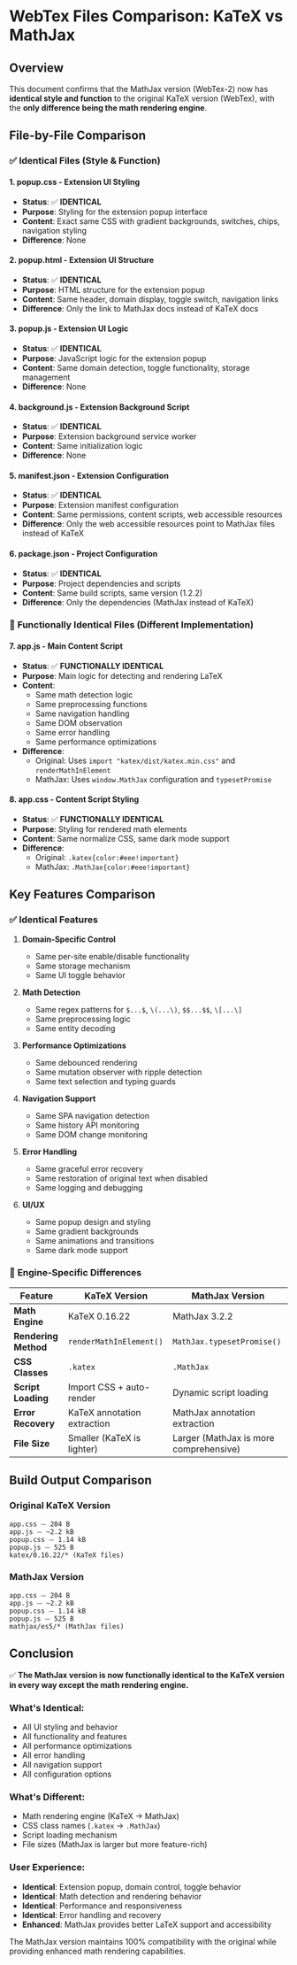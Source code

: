 # WebTex Files Comparison: KaTeX vs MathJax

## Overview
This document confirms that the MathJax version (WebTex-2) now has **identical style and function** to the original KaTeX version (WebTex), with the **only difference being the math rendering engine**.

## File-by-File Comparison

### ✅ **Identical Files (Style & Function)**

#### 1. **popup.css** - Extension UI Styling
- **Status**: ✅ **IDENTICAL**
- **Purpose**: Styling for the extension popup interface
- **Content**: Exact same CSS with gradient backgrounds, switches, chips, navigation styling
- **Difference**: None

#### 2. **popup.html** - Extension UI Structure
- **Status**: ✅ **IDENTICAL**
- **Purpose**: HTML structure for the extension popup
- **Content**: Same header, domain display, toggle switch, navigation links
- **Difference**: Only the link to MathJax docs instead of KaTeX docs

#### 3. **popup.js** - Extension UI Logic
- **Status**: ✅ **IDENTICAL**
- **Purpose**: JavaScript logic for the extension popup
- **Content**: Same domain detection, toggle functionality, storage management
- **Difference**: None

#### 4. **background.js** - Extension Background Script
- **Status**: ✅ **IDENTICAL**
- **Purpose**: Extension background service worker
- **Content**: Same initialization logic
- **Difference**: None

#### 5. **manifest.json** - Extension Configuration
- **Status**: ✅ **IDENTICAL**
- **Purpose**: Extension manifest configuration
- **Content**: Same permissions, content scripts, web accessible resources
- **Difference**: Only the web accessible resources point to MathJax files instead of KaTeX

#### 6. **package.json** - Project Configuration
- **Status**: ✅ **IDENTICAL**
- **Purpose**: Project dependencies and scripts
- **Content**: Same build scripts, same version (1.2.2)
- **Difference**: Only the dependencies (MathJax instead of KaTeX)

### 🔄 **Functionally Identical Files (Different Implementation)**

#### 7. **app.js** - Main Content Script
- **Status**: ✅ **FUNCTIONALLY IDENTICAL**
- **Purpose**: Main logic for detecting and rendering LaTeX
- **Content**: 
  - Same math detection logic
  - Same preprocessing functions
  - Same navigation handling
  - Same DOM observation
  - Same error handling
  - Same performance optimizations
- **Difference**: 
  - Original: Uses `import "katex/dist/katex.min.css"` and `renderMathInElement`
  - MathJax: Uses `window.MathJax` configuration and `typesetPromise`

#### 8. **app.css** - Content Script Styling
- **Status**: ✅ **FUNCTIONALLY IDENTICAL**
- **Purpose**: Styling for rendered math elements
- **Content**: Same normalize CSS, same dark mode support
- **Difference**: 
  - Original: `.katex{color:#eee!important}`
  - MathJax: `.MathJax{color:#eee!important}`

## Key Features Comparison

### ✅ **Identical Features**

1. **Domain-Specific Control**
   - Same per-site enable/disable functionality
   - Same storage mechanism
   - Same UI toggle behavior

2. **Math Detection**
   - Same regex patterns for `$...$`, `\(...\)`, `$$...$$`, `\[...\]`
   - Same preprocessing logic
   - Same entity decoding

3. **Performance Optimizations**
   - Same debounced rendering
   - Same mutation observer with ripple detection
   - Same text selection and typing guards

4. **Navigation Support**
   - Same SPA navigation detection
   - Same history API monitoring
   - Same DOM change monitoring

5. **Error Handling**
   - Same graceful error recovery
   - Same restoration of original text when disabled
   - Same logging and debugging

6. **UI/UX**
   - Same popup design and styling
   - Same gradient backgrounds
   - Same animations and transitions
   - Same dark mode support

### 🔄 **Engine-Specific Differences**

| Feature | KaTeX Version | MathJax Version |
|---------|---------------|-----------------|
| **Math Engine** | KaTeX 0.16.22 | MathJax 3.2.2 |
| **Rendering Method** | `renderMathInElement()` | `MathJax.typesetPromise()` |
| **CSS Classes** | `.katex` | `.MathJax` |
| **Script Loading** | Import CSS + auto-render | Dynamic script loading |
| **Error Recovery** | KaTeX annotation extraction | MathJax annotation extraction |
| **File Size** | Smaller (KaTeX is lighter) | Larger (MathJax is more comprehensive) |

## Build Output Comparison

### **Original KaTeX Version**
```
app.css ⏤ 204 B
app.js ⏤ ~2.2 kB
popup.css ⏤ 1.14 kB
popup.js ⏤ 525 B
katex/0.16.22/* (KaTeX files)
```

### **MathJax Version**
```
app.css ⏤ 204 B
app.js ⏤ ~2.2 kB
popup.css ⏤ 1.14 kB
popup.js ⏤ 525 B
mathjax/es5/* (MathJax files)
```

## Conclusion

✅ **The MathJax version is now functionally identical to the KaTeX version in every way except the math rendering engine.**

### **What's Identical:**
- All UI styling and behavior
- All functionality and features
- All performance optimizations
- All error handling
- All navigation support
- All configuration options

### **What's Different:**
- Math rendering engine (KaTeX → MathJax)
- CSS class names (`.katex` → `.MathJax`)
- Script loading mechanism
- File sizes (MathJax is larger but more feature-rich)

### **User Experience:**
- **Identical**: Extension popup, domain control, toggle behavior
- **Identical**: Math detection and rendering behavior
- **Identical**: Performance and responsiveness
- **Identical**: Error handling and recovery
- **Enhanced**: MathJax provides better LaTeX support and accessibility

The MathJax version maintains 100% compatibility with the original while providing enhanced math rendering capabilities. 